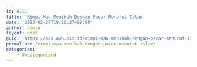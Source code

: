 ```yaml
---
id: 9111
title: 'Mimpi Mau Menikah Dengan Pacar Menurut Islam'
date: '2023-02-27T19:56:27+00:00'
author: admin
layout: post
guid: 'https://bos.awn.biz.id/mimpi-mau-menikah-dengan-pacar-menurut-islam/'
permalink: /mimpi-mau-menikah-dengan-pacar-menurut-islam/
categories:
    - Uncategorized
---
```


